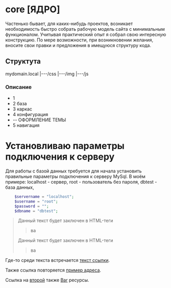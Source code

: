 # core [ЯДРО]

Частенько бывает, для каких-нибудь проектов, возникает необходимость быстро собрать рабочую модель сайта с минимальным функционалом. Учитывая практический опыт я собрал свою интересную конструкцию. 
По мере возможности, при возникновении желания, вносите свои правки и предложения в имещуюся структуру кода.

## Структута

mydomain.local
|---/css
|---/img
|---/js

### Описание 
* 1 
* 2 база
* 3 каркас
* 4 конфигурация
* -- ОФОРМЛЕНИЕ ТЕМЫ
* 5 навигация

# Установливаю параметры подключения к серверу

Для работы с базой данных требуется для начала установить правильные параметры подключения к серверу MySql. 
В моём примере: localhost - сервер, root - пользователь без пароля, dbtest - база данных, 

```php
    $servername = "localhost";
    $username = "root";
    $password = "";
    $dbname = "dbtest";
```
> Данный текст будет заключен в HTML-теги <blockquote>ва</blockquote>
> Данный текст будет заключен в HTML-теги <blockquote>ва</blockquote>

Где-то среди текста встречается [текст ссылки][example].

Также ссылка повторяется [пример адреса][example].

Ссылка на [второй][foo] также [Bar][] ресурсы.

[example]: http://example.com/ "Необязательный заголовок ссылки"
[foo]: http://example.net/ 'Необязательный заголовок ссылки'
[bar]: http://example.edu/ (Необязательный заголовок ссылки)

